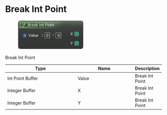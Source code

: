 # Break Int Point

<div align="left" data-full-width="false">

<figure><img src="Break_Int_Point.png" alt=""><figcaption></figcaption></figure>

</div>

Break Int Point

<table>
<thead><tr><th width="250">Type</th><th width="200">Name</th><th>Description</th></tr></thead>
<tbody>
<tr><td>Int Point Buffer</td><td>Value</td><td>Break Int Point</td></tr>
<tr><td>Integer Buffer</td><td>X</td><td>Break Int Point</td></tr>
<tr><td>Integer Buffer</td><td>Y</td><td>Break Int Point</td></tr>
</tbody>
</table>